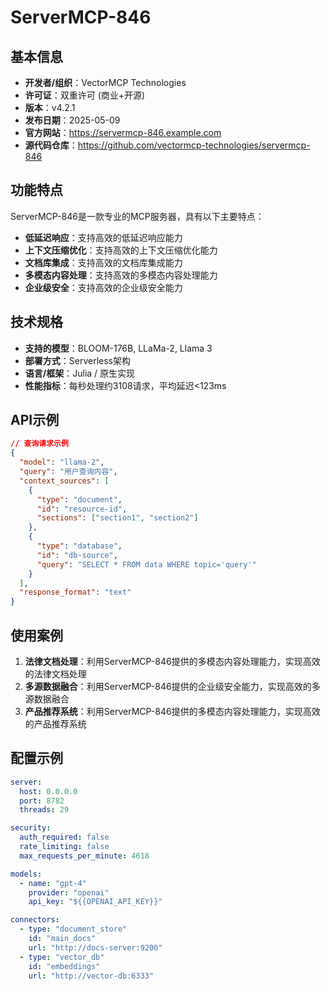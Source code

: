 # ServerMCP-846

## 基本信息

- **开发者/组织**：VectorMCP Technologies
- **许可证**：双重许可 (商业+开源)
- **版本**：v4.2.1
- **发布日期**：2025-05-09
- **官方网站**：https://servermcp-846.example.com
- **源代码仓库**：https://github.com/vectormcp-technologies/servermcp-846

## 功能特点

ServerMCP-846是一款专业的MCP服务器，具有以下主要特点：

- **低延迟响应**：支持高效的低延迟响应能力
- **上下文压缩优化**：支持高效的上下文压缩优化能力
- **文档库集成**：支持高效的文档库集成能力
- **多模态内容处理**：支持高效的多模态内容处理能力
- **企业级安全**：支持高效的企业级安全能力


## 技术规格

- **支持的模型**：BLOOM-176B, LLaMa-2, Llama 3
- **部署方式**：Serverless架构
- **语言/框架**：Julia / 原生实现
- **性能指标**：每秒处理约3108请求，平均延迟<123ms

## API示例

```json
// 查询请求示例
{
  "model": "llama-2",
  "query": "用户查询内容",
  "context_sources": [
    {
      "type": "document",
      "id": "resource-id",
      "sections": ["section1", "section2"]
    },
    {
      "type": "database",
      "id": "db-source",
      "query": "SELECT * FROM data WHERE topic='query'"
    }
  ],
  "response_format": "text"
}
```

## 使用案例

1. **法律文档处理**：利用ServerMCP-846提供的多模态内容处理能力，实现高效的法律文档处理
2. **多源数据融合**：利用ServerMCP-846提供的企业级安全能力，实现高效的多源数据融合
3. **产品推荐系统**：利用ServerMCP-846提供的多模态内容处理能力，实现高效的产品推荐系统


## 配置示例

```yaml
server:
  host: 0.0.0.0
  port: 8782
  threads: 29

security:
  auth_required: false
  rate_limiting: false
  max_requests_per_minute: 4618

models:
  - name: "gpt-4"
    provider: "openai"
    api_key: "${{OPENAI_API_KEY}}"

connectors:
  - type: "document_store"
    id: "main_docs"
    url: "http://docs-server:9200"
  - type: "vector_db"
    id: "embeddings"
    url: "http://vector-db:6333"
```